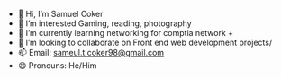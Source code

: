 - 👋 Hi, I’m Samuel Coker 
- 👀 I’m interested Gaming, reading, photography 
- 🌱 I’m currently learning networking for comptia network + 
- 💞️ I’m looking to collaborate on Front end web development projects/
- 📫 Email: sameul.t.coker98@gmail.com 
- 😄 Pronouns: He/Him 

<!---
Com3tCod3s/Com3tCod3s is a ✨ special ✨ repository because its `README.md` (this file) appears on your GitHub profile.
You can click the Preview link to take a look at your changes.
--->
